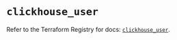 # `clickhouse_user`

Refer to the Terraform Registry for docs: [`clickhouse_user`](https://registry.terraform.io/providers/ivanofthings/clickhouse/3.8.0/docs/resources/user).
